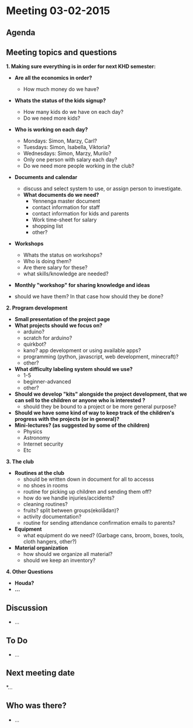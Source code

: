 # Meeting 03-02-2015

## Agenda
Meeting topics and questions
----------------------------
 **1. Making sure everything is in order for next KHD semester:**

 - **Are all the economics in order?**
     - How much money do we have?
 - **Whats the status of the kids signup?**
     - How many kids do we have on each day?
     - Do we need more kids?
 - **Who is working on each day?**
     - Mondays: Simon, Marzy, Carl?
     - Tuesdays: Simon, Isabella, Viktoria?
	 - Wednesdays: Simon, Marzy, Murilo?
	 - Only one person with salary each day?
	 - Do we need more people working in the club?
 - **Documents and calendar**
	 - discuss and select system to use, or assign person to investigate.
	 - **What documents do we need?**
		 - Yennenga master document
		 - contact information for staff
		 - contact information for kids and parents
		 - Work time-sheet for salary
		 - shopping list
		 - other?
 - **Workshops**
	 - Whats the status on workshops?
	 - Who is doing them?
	 - Are there salary for these?
	 - what skills/knowledge are needed?
	
 - **Monthly "workshop" for sharing knowledge and ideas**
- should we have them? In that case how should they be done?

**2. Program development**

 - **Small presentation of the project page**
 - **What projects should we focus on?**
	 - arduino?
	 - scratch for arduino?
	 - quirkbot?
	 - kano? app development or using available apps?
	 - programming (python, javascript, web development, minecraft)?
	 - other?
 - **What difficulty labeling system should we use?**
	 - 1-5
	 - beginner-advanced
	 - other?
 - **Should we develop "kits" alongside the project development, that we can sell to the children or anyone who is interested ?**
	 - should they be bound to a project or be more general purpose?
 - **Should we have some kind of way to keep track of the children's progress with the projects (or in general)?**
 - **Mini-lectures? (as suggested by some of the children)**
	 - Physics
	 - Astronomy
	 - Internet security
	 - Etc

**3. The club**

 - **Routines at the club**
	 - should be written down in document for all to accesss
	 - no shoes in rooms
	 - routine for picking up children and sending them off?
	 - how do we handle injuries/accidents?
	 - cleaning routines?
	 - fruits? split between groups(ekolådan)?
	 - activity documentation?
	 - routine for sending attendance confirmation emails to parents?
 - **Equipment**
	 - what equipment do we need? (Garbage cans, broom, boxes, tools, cloth hangers, other?)
 - **Material organization**
	 - how should we organize all material?
	 - should we keep an inventory?

**4. Other Questions**

 - **Houda?**
 - **...**

## Discussion
* ...
## To Do

* ...

## Next meeting date
*...

## Who was there?

* ...
